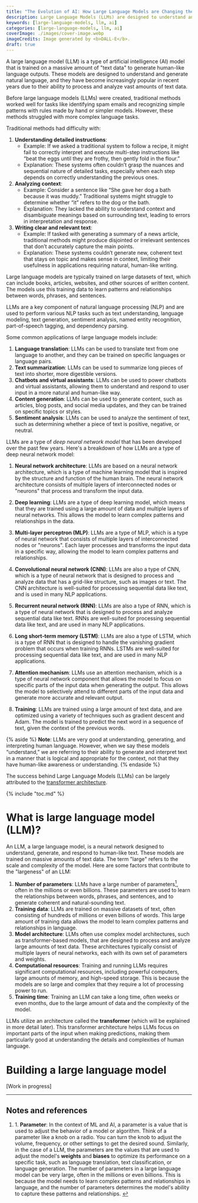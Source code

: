 ```yaml
---
title: "The Evolution of AI: How Large Language Models are Changing the Game"
description: Large Language Models (LLMs) are designed to understand and generate human-like text based on vast amounts of data. LLMs are revolutionizing fields like natural language processing, customer service, and content creation, making interactions with technology more intuitive and human-like.
keywords: [large-language-models, llm, ai]
categories: [large-language-models, llm, ai]
coverImage: ./images/cover-image.webp
imageCredits: Image generated by <b>DALL-E</b>.
draft: true
---
```


A large language model (LLM) is a type of artificial intelligence (AI) model that is trained on a massive amount of "text data" to generate human-like language outputs. These models are designed to understand and generate natural language, and they have become increasingly popular in recent years due to their ability to process and analyze vast amounts of text data.

Before large language models (LLMs) were created, traditional methods worked well for tasks like identifying spam emails and recognizing simple patterns with rules made by hand or simpler models. However, these methods struggled with more complex language tasks.

Traditional methods had difficulty with:

1. **Understanding detailed instructions**:
   - Example: If we asked a traditional system to follow a recipe, it might fail to correctly interpret and execute multi-step instructions like “beat the eggs until they are frothy, then gently fold in the flour.”
   - Explanation: These systems often couldn’t grasp the nuances and sequential nature of detailed tasks, especially when each step depends on correctly understanding the previous ones.
2. **Analyzing context**:
   - Example: Consider a sentence like “She gave her dog a bath because it was muddy.” Traditional systems might struggle to determine whether “it” refers to the dog or the bath.
   - Explanation: They lacked the ability to understand context and disambiguate meanings based on surrounding text, leading to errors in interpretation and response.
3. **Writing clear and relevant text**:
   - Example: If tasked with generating a summary of a news article, traditional methods might produce disjointed or irrelevant sentences that don’t accurately capture the main points.
   - Explanation: These systems couldn’t generate new, coherent text that stays on topic and makes sense in context, limiting their usefulness in applications requiring natural, human-like writing.

Large language models are typically trained on large datasets of text, which can include books, articles, websites, and other sources of written content. The models use this training data to learn patterns and relationships between words, phrases, and sentences.

LLMs are a key component of natural language processing (NLP) and are used to perform various NLP tasks such as text understanding, language modeling, text generation, sentiment analysis, named entity recognition, part-of-speech tagging, and dependency parsing. 

Some common applications of large language models include:

1. **Language translation**: LLMs can be used to translate text from one language to another, and they can be trained on specific languages or language pairs.
2. **Text summarization**: LLMs can be used to summarize long pieces of text into shorter, more digestible versions.
3. **Chatbots and virtual assistants**: LLMs can be used to power chatbots and virtual assistants, allowing them to understand and respond to user input in a more natural and human-like way.
4. **Content generation**: LLMs can be used to generate content, such as articles, blog posts, and social media updates, and they can be trained on specific topics or styles.
5. **Sentiment analysis**: LLMs can be used to analyze the sentiment of text, such as determining whether a piece of text is positive, negative, or neutral.

LLMs are a type of *deep neural network model* that has been developed over the past few years. Here's a breakdown of how LLMs are a type of deep neural network model:

1. **Neural network architecture**: LLMs are based on a neural network architecture, which is a type of machine learning model that is inspired by the structure and function of the human brain. The neural network architecture consists of multiple layers of interconnected nodes or "neurons" that process and transform the input data.

2. **Deep learning**: LLMs are a type of deep learning model, which means that they are trained using a large amount of data and multiple layers of neural networks. This allows the model to learn complex patterns and relationships in the data.

3. **Multi-layer perceptron (MLP)**: LLMs are a type of MLP, which is a type of neural network that consists of multiple layers of interconnected nodes or "neurons". Each layer processes and transforms the input data in a specific way, allowing the model to learn complex patterns and relationships.

4. **Convolutional neural network (CNN)**: LLMs are also a type of CNN, which is a type of neural network that is designed to process and analyze data that has a grid-like structure, such as images or text. The CNN architecture is well-suited for processing sequential data like text, and is used in many NLP applications.

5. **Recurrent neural network (RNN)**: LLMs are also a type of RNN, which is a type of neural network that is designed to process and analyze sequential data like text. RNNs are well-suited for processing sequential data like text, and are used in many NLP applications.

6. **Long short-term memory (LSTM)**: LLMs are also a type of LSTM, which is a type of RNN that is designed to handle the vanishing gradient problem that occurs when training RNNs. LSTMs are well-suited for processing sequential data like text, and are used in many NLP applications.

7. **Attention mechanism**: LLMs use an attention mechanism, which is a type of neural network component that allows the model to focus on specific parts of the input data when generating the output. This allows the model to selectively attend to different parts of the input data and generate more accurate and relevant output.

8. **Training**: LLMs are trained using a large amount of text data, and are optimized using a variety of techniques such as gradient descent and Adam. The model is trained to predict the next word in a sequence of text, given the context of the previous words.

{% aside %} <strong>Note</strong>: LLMs are very good at understanding, generating, and interpreting human language. However, when we say these models “understand,” we are referring to their ability to generate and interpret text in a manner that is logical and appropriate for the context, not that they have human-like awareness or understanding. {% endaside %}

The success behind Large Language Models (LLMs) can be largely attributed to the <a href="https://en.wikipedia.org/wiki/Transformer_(deep_learning_architecture)" target="_blank">transformer architecture</a>. 

{% include "toc.md" %}

# What is large language model (LLM)?

An LLM, a large language model, is a neural network designed to understand, generate, and respond to human-like text. These models are trained on massive amounts of text data. The term "large" refers to the scale and complexity of the model. Here are some factors that contribute to the "largeness" of an LLM:

1. **Number of parameters**: LLMs have a large number of parameters<a href="#ref-1"><sup id="back-to-1">1</sup></a>, often in the millions or even billions. These parameters are used to learn the relationships between words, phrases, and sentences, and to generate coherent and natural-sounding text.
2. **Training data**: LLMs are trained on massive datasets of text, often consisting of hundreds of millions or even billions of words. This large amount of training data allows the model to learn complex patterns and relationships in language.
3. **Model architecture**: LLMs often use complex model architectures, such as transformer-based models, that are designed to process and analyze large amounts of text data. These architectures typically consist of multiple layers of neural networks, each with its own set of parameters and weights.
4. **Computational resources**: Training and running LLMs requires significant computational resources, including powerful computers, large amounts of memory, and high-speed storage. This is because the models are so large and complex that they require a lot of processing power to run.
5. **Training time**: Training an LLM can take a long time, often weeks or even months, due to the large amount of data and the complexity of the model.

LLMs utilize an architecture called the **transformer** (which will be explained in more detail later). This transformer architecture helps LLMs focus on important parts of the input when making predictions, making them particularly good at understanding the details and complexities of human language.

# Building a large language model

[Work in progress]


<div class="references">
  <hr>
  <h2>Notes and references</h2>
  <ol>
  <!-- <li>Nil</li> -->
    <li id="ref-1">1. <strong>Parameter</strong>: In the context of ML and AI, a parameter is a value that is used to adjust the behavior of a model or algorithm. Think of a parameter like a knob on a radio. You can turn the knob to adjust the volume, frequency, or other settings to get the desired sound. Similarly, in the case of a LLM, the parameters are the values that are used to adjust the model's <strong>weights</strong> and <strong>biases</strong> to optimize its performance on a specific task, such as language translation, text classification, or language generation. The number of parameters in a large language model can be very large, often in the millions or even billions. This is because the model needs to learn complex patterns and relationships in language, and the number of parameters determines the model's ability to capture these patterns and relationships. <a href="#back-to-1" class="back-to-note">↩</a>
    </li>
  </ol>
</div>

